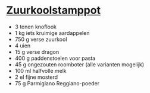 # [Zuurkoolstamppot](https://www.ah.nl/allerhande/recept/R-R1186627/zuurkoolstamppot-met-paddenstoelen-en-dragon)

* 3 tenen knoflook
* 1 kg iets kruimige aardappelen
* 750 g verse zuurkool
* 4 uien
* 15 g verse dragon
* 400 g paddenstoelen voor pasta
* 45 g ongezouten roomboter (alle varianten mogelijk)
* 100 ml halfvolle melk
* 2 el fijne mosterd
* 75 g Parmigiano Reggiano-poeder
